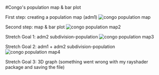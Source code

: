 #Congo's population map & bar plot

First step: creating a population map (adm1)
![congo population map](https://xingyu-wang02.github.io/RStudio/pictures/cog_pop20.png)

Second step: map & bar plot
![congo population map2](https://xingyu-wang02.github.io/RStudio/pictures/bar.png)

Stretch Goal 1: adm2 subdivision-population
![congo population map3](https://xingyu-wang02.github.io/RStudio/pictures/2s1.png)

Stretch Goal 2: adm1 + adm2 subdivision-population
![congo population map4](https://xingyu-wang02.github.io/RStudio/pictures/2s2.png)

Stretch Goal 3: 3D graph (something went wrong with my rayshader package and saving the file)

